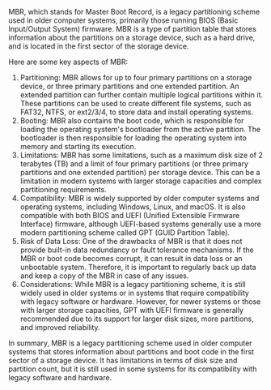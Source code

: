 MBR, which stands for Master Boot Record, is a legacy partitioning scheme used in older computer systems, primarily those running BIOS (Basic Input/Output System) firmware. MBR is a type of partition table that stores information about the partitions on a storage device, such as a hard drive, and is located in the first sector of the storage device.

Here are some key aspects of MBR:

1. Partitioning: MBR allows for up to four primary partitions on a storage device, or three primary partitions and one extended partition. An extended partition can further contain multiple logical partitions within it. These partitions can be used to create different file systems, such as FAT32, NTFS, or ext2/3/4, to store data and install operating systems.
2. Booting: MBR also contains the boot code, which is responsible for loading the operating system's bootloader from the active partition. The bootloader is then responsible for loading the operating system into memory and starting its execution.
3. Limitations: MBR has some limitations, such as a maximum disk size of 2 terabytes (TB) and a limit of four primary partitions (or three primary partitions and one extended partition) per storage device. This can be a limitation in modern systems with larger storage capacities and complex partitioning requirements.
4. Compatibility: MBR is widely supported by older computer systems and operating systems, including Windows, Linux, and macOS. It is also compatible with both BIOS and UEFI (Unified Extensible Firmware Interface) firmware, although UEFI-based systems generally use a more modern partitioning scheme called GPT (GUID Partition Table).
5. Risk of Data Loss: One of the drawbacks of MBR is that it does not provide built-in data redundancy or fault tolerance mechanisms. If the MBR or boot code becomes corrupt, it can result in data loss or an unbootable system. Therefore, it is important to regularly back up data and keep a copy of the MBR in case of any issues.
6. Considerations: While MBR is a legacy partitioning scheme, it is still widely used in older systems or in systems that require compatibility with legacy software or hardware. However, for newer systems or those with larger storage capacities, GPT with UEFI firmware is generally recommended due to its support for larger disk sizes, more partitions, and improved reliability.

In summary, MBR is a legacy partitioning scheme used in older computer systems that stores information about partitions and boot code in the first sector of a storage device. It has limitations in terms of disk size and partition count, but it is still used in some systems for its compatibility with legacy software and hardware.